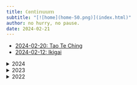 ```yaml
---
title: ℂ𝕠𝕟𝕥𝕚𝕟𝕦𝕦𝕞
subtitle: "[![home](home-50.png)](index.html)"
author: no hurry, no pause.
date: 2024-02-21
---
```

- [2024-02-20: Tao Te Ching](2024-02-20-Tao-Te-Ching.html)
- [2024-02-12: Ikigai](2024-02-12-ikigai.html)

<details>
<summary>2024</summary>
- [2024-01-25: Precautionary Principle](2024-01-25-Precautionary-Principle.html)
- [2024-01-17: Ethos Pathos Logos](2024-01-17-ethos-pathos-logos.html)
- [2024-01-12: Tal Wilkenfeld](2024-01-12-Tal-Wilkenfeld.html)
- [2024-01-07: Leonardo da Vinci](2024-01-07-Leonardo-da-Vinci.html)
- [2024-01-07: Mastery](2024-01-07_Mastery.html)
- [2024-01-05: On True Practice](2024-01-05-practice.html)
- [2024-01-05: On Handwriting](2024-01-05-hand-writing.html)
- [2024-01-05: Posture](2024-01-05-posture.html)
- [2024-01-05: Buoyancy](202401050845-Buoyancy.html)
- [2024-01-04: Modulus vs Percent](202401040142-Modulus-vs-Percent.html)
- [2024-01-04: Read Code Backward](202401040058-read-code-backward.html)
- [2024-01-03: INPUT-to-OUTPUT](2024-01-03-INPUT-to-OUTPUT.html)
- [2024-01-02: Plugins](2024-01-02-Plugins.html)
- [2024-01-02 Basic Principles of a Zettelkasten System](2024-01-02-Basic-Principles-Zettelkasten.html)
- [2024-01-02: Pandoc Test](2024-01-02-Pandoc-Test.html)
- [2024-01-01: Hello Pandoc](2024-01-01-Hello-Pandoc.html)
</details>
<details>
<summary>2023</summary>
- 2023-12-12: [Haruki Murakami](2023-12-08-Murakami.html)
- 2023-11-21: [Book of Changes](2023-11-21-Book -of-Changes.html)
- 2023-11-16: [Six Precepts of Advice](2023-11-16-Six-Precepts.html)
- 2023-11-14: [Workflow](2023-11-14-Workflow.html)
- 2023-11-14: [The Slip Box](2023-11-14-Slip-box.html)
- 2023-11-13: [New Music](2023-11-13-Music.html)
- 2023-10-31: [Rules of the Game](2023-10-31-Rules-of-the-Game.html)
- 2023-10-29: [Saint Hugh of Lincoln](2023-10-29-saint-hugh.html)
- 2023-10-23: [Delayed Gratification](2023-10-23-delayed-gratification.html)
- 2023-10-21: [In My Own Way: An Autobiography](2023-10-21-In-My-Own-Way.html)
- 2023-10-20: [On Rigidity](2023-10-20-rigid.html)
- 2023-10-16: [The T-Shirts I Love](2023-10-16-T-Shirts.html)
- 2023-10-13: [Constraints](2023-10-13-constrains.html)
- 2023-09-26: [The War of Art](2023-09-26-war-of-art.html)
- 2023-09-25: [00:00](2023-09-25-00-00.html)
- 2023-09-25: [It isn't Easy](2023-09-25-not-easy.html)
- 2023-09-13: [3-page Website](2023-09-13-3-page-site.html)
- 2023-09-13: [My Bear CSS](2023-09-13-bear_css.html)
- 2023-09-05: [Good Over Perfect](2023-09-05-Good-Over-Perfect.html)
- 2023-09-02: [Good and Bad Examples](2023-09-02-good-and-bad-examples.html)
- 2023-09-02: [HTML Sucks](2023-09-02-html-sucks.html)
- 2023-09-02: [Mono no aware](2023-09-02-mono-no-aware.html)
- 2023-09-02: [Wabi Sabi](2023-09-02-Wabi-Sabi.html)
- 2023-09-02: [The Little Book of Ikigai](2023-09-02-Ikigai.html)
- 2023-09-02: [Gemba Kaizen](2023-09-02-Gemba-Kaizen.html)
- 2023-08-20: [Novelist as a Vocation](2023-08-20-Novelist-as-a-Vocation.html)
- 2023-08-15: [Every Good Boy Does Fine](2023-08-15-EveryGoodBoy.html)
- 2023-08-11: [Truth: a brief history of total bullsh*t.](2023-08-11-Truth.html)
- 2023-08-11: [Bullshit Jobs](2023-08-11-Bullshit Jobs.html)
- 2023-08-11: [Fake news](2023-08-11-Fake news.html)
- 2023-08-11: [Ultimate Satisfaction](2023-08-11-Ultimate Satisfaction.html)
- 2023-08-07: [From Problem-solving to Unresolvable Politics](2023-08-07-politics.html)
- 2023-07-23: [Emily Remler](2023-07-23-emily-remler.html)
- 2023-07-22: [Advice by Dr Shigeaki Hinohara](2023-07-22-advice-by-dr-shigeaki-hinohara.html)
- 2023-07-21: [Attention Manipulated](2023-07-21-Attention-Manipulated.html)
- 2023-07-12: [The Basic Laws of Human Stupidity](2023-07-12-Human-Stupidity.html)
- 2023-06-16: [Con Artists](2023-05-22-con-artists.html)
- 2023-06-16: [On Human Stupidity](2023-06-16-onStupidity.html)
- 2023-06-15: [On Human Stupidity](2023-06-15-Stupidity.html)
- 2023-06-13: [On Human Stupidity](2023-06-13-Stupidity.html)
- 2023-06-13: [On Human Stupidity](2023-06-13-stupidity2.html)
- 2023-06-13: [On Human Stupidity](2023-06-13-stupidity1.html)
- 2023-05-22: [Negative Utility](20220715003310_Negative-Utility.html)
- 2023-02-19: [Twenty Rules of Formulating Knowledge](20230219074545_Twenty-Rules.html)
</details>
<details>
<summary>2022</summary>
- 2022-12-19: [Effort vs Results](20221219134200_Effort%20vs%20Results.html)
- 2022-08-28: [Willpower vs Rules](20220828080711_Willpower vs Rules.html)
- 2022-08-07: [The Art of Practicing](20220807131615_The-Art-of-Practicing.html)
- 2022-07-15: [Truth vs BS](20220715121407_Truth-vs-BS.html)
</details>